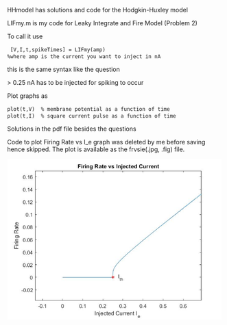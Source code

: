 HHmodel has solutions and code for the Hodgkin-Huxley model 

LIFmy.m is my code for Leaky Integrate and Fire Model (Problem 2) 

To call it use
```
 [V,I,t,spikeTimes] = LIFmy(amp) 
%where amp is the current you want to inject in nA
```
this is the same syntax like the question 

&gt; 0.25 nA has to be injected for spiking to occur

Plot graphs as 
```
plot(t,V)  % membrane potential as a function of time
plot(t,I)  % square current pulse as a function of time
```
Solutions in the pdf file besides the questions 

Code to plot Firing Rate vs I_e graph was deleted by me before saving hence skipped. The plot is available as the frvsie(.jpg, .fig) file. 

<img src="./frvsie.jpg" alt=" Firing Rate vs I_e Graph" width="500"/>
